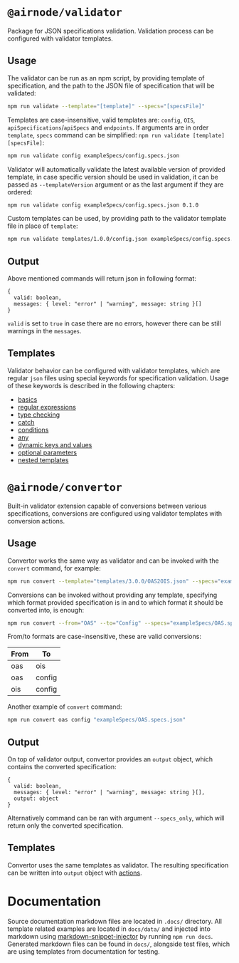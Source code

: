 # `@airnode/validator`

Package for JSON specifications validation. Validation process can be configured with validator templates.

## Usage

The validator can be run as an npm script, by providing template of specification, and the path to the JSON file of specification that will be validated:
```sh
npm run validate --template="[template]" --specs="[specsFile]"
```

Templates are case-insensitive, valid templates are: `config`, `OIS`, `apiSpecifications`/`apiSpecs` and `endpoints`. If arguments are in order `template`, `specs` command can be simplified: `npm run validate [template] [specsFile]`:
```sh
npm run validate config exampleSpecs/config.specs.json
```

Validator will automatically validate the latest available version of provided template, in case specific version should be used in validation, it can be passed as `--templateVersion` argument or as the last argument if they are ordered:
```sh
npm run validate config exampleSpecs/config.specs.json 0.1.0
```

Custom templates can be used, by providing path to the validator template file in place of `template`:
```sh
npm run validate templates/1.0.0/config.json exampleSpecs/config.specs.json
```

## Output

Above mentioned commands will return json in following format:

```
{
  valid: boolean,
  messages: { level: "error" | "warning", message: string }[]
}
```

`valid` is set to `true` in case there are no errors, however there can be still warnings in the `messages`.

## Templates

Validator behavior can be configured with validator templates, which are regular `json` files using special keywords for specification validation. Usage of these keywords is described in the following chapters:

- [basics](docs/basics.md)
- [regular expressions](docs/regex.md)
- [type checking](docs/type.md)
- [catch](docs/catch.md)
- [conditions](docs/conditions.md)
- [any](docs/any.md)
- [dynamic keys and values](docs/dynamic_params.md)
- [optional parameters](docs/optional.md)
- [nested templates](docs/template.md)

# `@airnode/convertor`

Built-in validator extension capable of conversions between various specifications, conversions are configured using validator templates with conversion actions.

## Usage

Convertor works the same way as validator and can be invoked with the `convert` command, for example:
```sh
npm run convert --template="templates/3.0.0/OAS2OIS.json" --specs="exampleSpecs/OAS.specs.json"
```

Conversions can be invoked without providing any template, specifying which format provided specification is in and to which format it should be converted into, is enough:
```sh
npm run convert --from="OAS" --to="Config" --specs="exampleSpecs/OAS.specs.json"
```

From/to formats are case-insensitive, these are valid conversions:

| From | To |
| ----- | -----|
| oas | ois |
| oas | config |
| ois | config |

Another example of `convert` command:
```sh
npm run convert oas config "exampleSpecs/OAS.specs.json"
```

## Output

On top of validator output, convertor provides an `output` object, which contains the converted specification:

```
{
  valid: boolean,
  messages: { level: "error" | "warning", message: string }[],
  output: object
}
```

Alternatively command can be ran with argument `--specs_only`, which will return only the converted specification.

## Templates

Convertor uses the same templates as validator. The resulting specification can be written into `output` object with [actions](docs/actions.md).

# Documentation

Source documentation markdown files are located in `.docs/` directory. All template related examples are located in `docs/data/` and injected into markdown using [markdown-snippet-injector](https://github.com/NativeScript/markdown-snippet-injector) by running `npm run docs`. Generated markdown files can be found in `docs/`, alongside test files, which are using templates from documentation for testing.